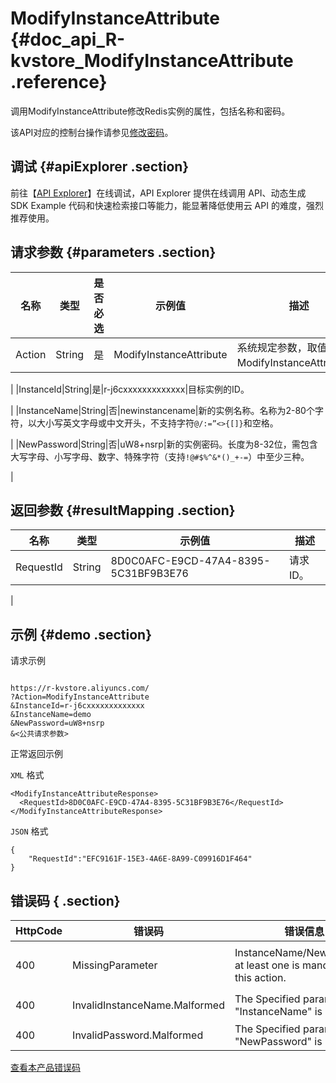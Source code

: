 # ModifyInstanceAttribute {#doc_api_R-kvstore_ModifyInstanceAttribute .reference}

调用ModifyInstanceAttribute修改Redis实例的属性，包括名称和密码。

该API对应的控制台操作请参见[修改密码](~~43874~~)。

## 调试 {#apiExplorer .section}

前往【[API Explorer](https://api.aliyun.com/#product=R-kvstore&api=ModifyInstanceAttribute)】在线调试，API Explorer 提供在线调用 API、动态生成 SDK Example 代码和快速检索接口等能力，能显著降低使用云 API 的难度，强烈推荐使用。

## 请求参数 {#parameters .section}

|名称|类型|是否必选|示例值|描述|
|--|--|----|---|--|
|Action|String|是|ModifyInstanceAttribute|系统规定参数，取值：ModifyInstanceAttribute。

 |
|InstanceId|String|是|r-j6cxxxxxxxxxxxxx|目标实例的ID。

 |
|InstanceName|String|否|newinstancename|新的实例名称。名称为2-80个字符，以大小写英文字母或中文开头，不支持字符`@/:=”<>{[]}`和空格。

 |
|NewPassword|String|否|uW8+nsrp|新的实例密码。长度为8-32位，需包含大写字母、小写字母、数字、特殊字符（支持`!@#$%^&*()_+-=`）中至少三种。

 |

## 返回参数 {#resultMapping .section}

|名称|类型|示例值|描述|
|--|--|---|--|
|RequestId|String|8D0C0AFC-E9CD-47A4-8395-5C31BF9B3E76|请求ID。

 |

## 示例 {#demo .section}

请求示例

``` {#request_demo}

https://r-kvstore.aliyuncs.com/
?Action=ModifyInstanceAttribute
&InstanceId=r-j6cxxxxxxxxxxxxx
&InstanceName=demo
&NewPassword=uW8+nsrp
&<公共请求参数>

```

正常返回示例

`XML` 格式

``` {#xml_return_success_demo}
<ModifyInstanceAttributeResponse>
  <RequestId>8D0C0AFC-E9CD-47A4-8395-5C31BF9B3E76</RequestId>
</ModifyInstanceAttributeResponse>

```

`JSON` 格式

``` {#json_return_success_demo}
{
	"RequestId":"EFC9161F-15E3-4A6E-8A99-C09916D1F464"
}
```

## 错误码 { .section}

|HttpCode|错误码|错误信息|描述|
|--------|---|----|--|
|400|MissingParameter|InstanceName/NewPassword at least one is mandatory for this action.|实例名称/新密码至少要填写一个。|
|400|InvalidInstanceName.Malformed|The Specified parameter "InstanceName" is not valid.|InstanceName验证失败|
|400|InvalidPassword.Malformed|The Specified parameter "NewPassword" is not valid.|密码验证无效|

[查看本产品错误码](https://error-center.aliyun.com/status/product/R-kvstore)

